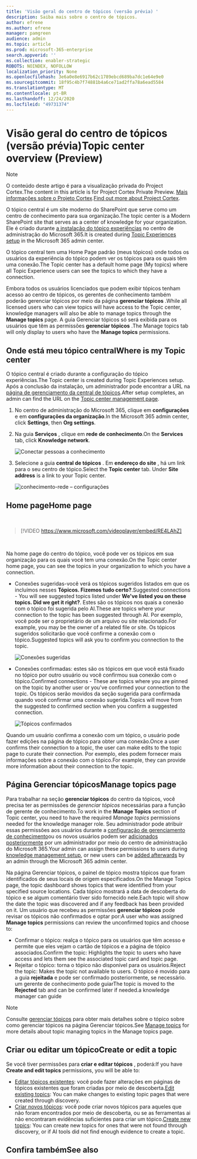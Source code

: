 ```yaml
---
title: 'Visão geral do centro de tópicos (versão prévia) '
description: Saiba mais sobre o centro de tópicos.
author: efrene
ms.author: efrene
manager: pamgreen
audience: admin
ms.topic: article
ms.prod: microsoft-365-enterprise
search.appverid: ''
ms.collection: enabler-strategic
ROBOTS: NOINDEX, NOFOLLOW
localization_priority: None
ms.openlocfilehash: 3e6a0e8e6917b62c1789ebcd689ba7dc1e64e9e0
ms.sourcegitcommit: 18f95c4b7f74881b4a6ce71ad2ffa78a6ead5584
ms.translationtype: MT
ms.contentlocale: pt-BR
ms.lasthandoff: 12/24/2020
ms.locfileid: "49731374"
---
```

# <a name="topic-center-overview-preview"></a><span data-ttu-id="10537-103">Visão geral do centro de tópicos (versão prévia)</span><span class="sxs-lookup"><span data-stu-id="10537-103">Topic center overview (Preview)</span></span>

> [!Note] 
> <span data-ttu-id="10537-104">O conteúdo deste artigo é para a visualização privada do Project Cortex.</span><span class="sxs-lookup"><span data-stu-id="10537-104">The content in this article is for Project Cortex Private Preview.</span></span> <span data-ttu-id="10537-105">[Mais informações sobre o Projeto Cortex](https://aka.ms/projectcortex).</span><span class="sxs-lookup"><span data-stu-id="10537-105">[Find out more about Project Cortex](https://aka.ms/projectcortex).</span></span>

<span data-ttu-id="10537-106">O tópico central é um site moderno do SharePoint que serve como um centro de conhecimento para sua organização.</span><span class="sxs-lookup"><span data-stu-id="10537-106">The topic center is a Modern SharePoint site that serves as a center of knowledge for your organization.</span></span> <span data-ttu-id="10537-107">Ele é criado durante [a instalação do tópico experiências](set-up-topic-experiences.md) no centro de administração do Microsoft 365.</span><span class="sxs-lookup"><span data-stu-id="10537-107">It is created during [Topic Experiences setup](set-up-topic-experiences.md) in the Microsoft 365 admin center.</span></span>

<span data-ttu-id="10537-108">O tópico central tem uma Home Page padrão (meus tópicos) onde todos os usuários da experiência do tópico podem ver os tópicos para os quais têm uma conexão.</span><span class="sxs-lookup"><span data-stu-id="10537-108">The Topic center has a default home page (My topics) where all Topic Experience users can see the topics to which they have a connection.</span></span> 

<span data-ttu-id="10537-109">Embora todos os usuários licenciados que podem exibir tópicos tenham acesso ao centro de tópicos, os gerentes de conhecimento também poderão gerenciar tópicos por meio da página **gerenciar tópicos** .</span><span class="sxs-lookup"><span data-stu-id="10537-109">While all licensed users who can view topics will have access to the Topic center, knowledge managers will also be able to manage topics through the **Manage topics** page.</span></span> <span data-ttu-id="10537-110">A guia Gerenciar tópicos só será exibida para os usuários que têm as permissões **gerenciar tópicos** .</span><span class="sxs-lookup"><span data-stu-id="10537-110">The Manage topics tab will only display to users who have the **Manage topics** permissions.</span></span> 

## <a name="where-is-my-topic-center"></a><span data-ttu-id="10537-111">Onde está meu tópico central</span><span class="sxs-lookup"><span data-stu-id="10537-111">Where is my Topic center</span></span>

<span data-ttu-id="10537-112">O tópico central é criado durante a configuração do tópico experiências.</span><span class="sxs-lookup"><span data-stu-id="10537-112">The Topic center is created during Topic Experiences setup.</span></span> <span data-ttu-id="10537-113">Após a conclusão da instalação, um administrador pode encontrar a URL na [página de gerenciamento da central de tópicos](https://docs.microsoft.com/microsoft-365/knowledge/topic-experiences-administration#to-access-topics-management-settings).</span><span class="sxs-lookup"><span data-stu-id="10537-113">After setup completes, an admin can find the URL on the [Topic center management page](https://docs.microsoft.com/microsoft-365/knowledge/topic-experiences-administration#to-access-topics-management-settings).</span></span>


1. <span data-ttu-id="10537-114">No centro de administração do Microsoft 365, clique em **configurações** e em **configurações da organização**.</span><span class="sxs-lookup"><span data-stu-id="10537-114">In the Microsoft 365 admin center, click **Settings**, then **Org settings**.</span></span>
2. <span data-ttu-id="10537-115">Na guia **Serviços** , clique em **rede de conhecimento**.</span><span class="sxs-lookup"><span data-stu-id="10537-115">On the **Services** tab, click **Knowledge network**.</span></span>

    ![Conectar pessoas a conhecimento](../media/admin-org-knowledge-options-completed.png) </br>

3. <span data-ttu-id="10537-117">Selecione a guia **central de tópicos** . Em **endereço do site** , há um link para o seu centro de tópico.</span><span class="sxs-lookup"><span data-stu-id="10537-117">Select the **Topic center** tab. Under **Site address** is a link to your Topic center.</span></span>

    ![conhecimento-rede – configurações](../media/knowledge-network-settings-topic-center.png) </br>



## <a name="home-page"></a><span data-ttu-id="10537-119">Home page</span><span class="sxs-lookup"><span data-stu-id="10537-119">Home page</span></span>

</br>

> [!VIDEO https://www.microsoft.com/videoplayer/embed/RE4LAhZ]  

</br>


<span data-ttu-id="10537-120">Na home page do centro do tópico, você pode ver os tópicos em sua organização para os quais você tem uma conexão.</span><span class="sxs-lookup"><span data-stu-id="10537-120">On the Topic center home page, you can see the topics in your organization to which you have a connection.</span></span>

- <span data-ttu-id="10537-121">Conexões sugeridas-você verá os tópicos sugeridos listados em que os incluímos nesses **Tópicos. Fizemos tudo certo?**.</span><span class="sxs-lookup"><span data-stu-id="10537-121">Suggested connections - You will see suggested topics listed under **We've listed you on these topics. Did we get it right?**.</span></span> <span data-ttu-id="10537-122">Estes são os tópicos nos quais a conexão com o tópico foi sugerida pelo AI.</span><span class="sxs-lookup"><span data-stu-id="10537-122">These are topics where your connection to the topic has been suggested through AI.</span></span> <span data-ttu-id="10537-123">Por exemplo, você pode ser o proprietário de um arquivo ou site relacionado.</span><span class="sxs-lookup"><span data-stu-id="10537-123">For example, you may be the owner of a related file or site.</span></span> <span data-ttu-id="10537-124">Os tópicos sugeridos solicitarão que você confirme a conexão com o tópico.</span><span class="sxs-lookup"><span data-stu-id="10537-124">Suggested topics will ask you to confirm you connection to the topic.</span></span>

   ![Conexões sugeridas](../media/knowledge-management/my-topics.png) </br>
 
- <span data-ttu-id="10537-126">Conexões confirmadas: estes são os tópicos em que você está fixado no tópico por outro usuário ou você confirmou sua conexão com o tópico.</span><span class="sxs-lookup"><span data-stu-id="10537-126">Confirmed connections - These are topics where you are pinned on the topic by another user or you've confirmed your connection to the topic.</span></span> <span data-ttu-id="10537-127">Os tópicos serão movidos da seção sugerida para confirmada quando você confirmar uma conexão sugerida.</span><span class="sxs-lookup"><span data-stu-id="10537-127">Topics will move from the suggested to confirmed section when you confirm a suggested connection.</span></span>
 
   ![Tópicos confirmados](../media/knowledge-management/my-topics-confirmed.png) </br>

<span data-ttu-id="10537-129">Quando um usuário confirma a conexão com um tópico, o usuário pode fazer edições na página de tópico para obter uma conexão.</span><span class="sxs-lookup"><span data-stu-id="10537-129">Once a user confirms their connection to a topic, the user can make edits to the topic page to curate their connection.</span></span> <span data-ttu-id="10537-130">Por exemplo, eles podem fornecer mais informações sobre a conexão com o tópico.</span><span class="sxs-lookup"><span data-stu-id="10537-130">For example, they can provide more information about their connection to the topic.</span></span>


## <a name="manage-topics-page"></a><span data-ttu-id="10537-131">Página Gerenciar tópicos</span><span class="sxs-lookup"><span data-stu-id="10537-131">Manage topics page</span></span>

<span data-ttu-id="10537-132">Para trabalhar na seção **gerenciar tópicos** do centro da tópicos, você precisa ter as permissões de *gerenciar tópicos* necessárias para a função de gerente de conhecimento.</span><span class="sxs-lookup"><span data-stu-id="10537-132">To work in the **Manage Topics** section of Topic center, you need to have the required *Manage topics* permissions needed for the knowledge manager role.</span></span> <span data-ttu-id="10537-133">Seu administrador pode atribuir essas permissões aos usuários durante a [configuração de gerenciamento de conhecimento](set-up-topic-experiences.md)ou os novos usuários podem ser [adicionados posteriormente](topic-experiences-knowledge-rules.md) por um administrador por meio do centro de administração do Microsoft 365.</span><span class="sxs-lookup"><span data-stu-id="10537-133">Your admin can assign these permissions to users during [knowledge management setup](set-up-topic-experiences.md), or new users can be [added afterwards](topic-experiences-knowledge-rules.md) by an admin through the Microsoft 365 admin center.</span></span>

<span data-ttu-id="10537-134">Na página Gerenciar tópicos, o painel de tópico mostra tópicos que foram identificados de seus locais de origem especificados.</span><span class="sxs-lookup"><span data-stu-id="10537-134">On the Manage Topics page, the topic dashboard shows topics that were identified from your specified source locations.</span></span> <span data-ttu-id="10537-135">Cada tópico mostrará a data de descoberta do tópico e se algum comentário tiver sido fornecido nele.</span><span class="sxs-lookup"><span data-stu-id="10537-135">Each topic will show the date the topic was discovered and if any feedback has been provided on it.</span></span> <span data-ttu-id="10537-136">Um usuário que recebeu as permissões **gerenciar tópicos** pode revisar os tópicos não confirmados e optar por:</span><span class="sxs-lookup"><span data-stu-id="10537-136">A user who was assigned **Manage topics** permissions can review the unconfirmed topics and choose to:</span></span>
- <span data-ttu-id="10537-137">Confirmar o tópico: realça o tópico para os usuários que têm acesso e permite que eles vejam o cartão de tópicos e a página de tópico associados.</span><span class="sxs-lookup"><span data-stu-id="10537-137">Confirm the topic: Highlights the topic to users who have access and lets them see the associated topic card and topic page.</span></span>
- <span data-ttu-id="10537-138">Rejeitar o tópico: torna o tópico não disponível para os usuários.</span><span class="sxs-lookup"><span data-stu-id="10537-138">Reject the topic: Makes the topic not available to users.</span></span> <span data-ttu-id="10537-139">O tópico é movido para a guia **rejeitada** e pode ser confirmado posteriormente, se necessário. um gerente de conhecimento pode guiar</span><span class="sxs-lookup"><span data-stu-id="10537-139">The topic is moved to the **Rejected** tab and can be confirmed later if needed.a knowledge manager can guide</span></span> 

> [!Note] 
> <span data-ttu-id="10537-140">Consulte [gerenciar tópicos](manage-topics.md) para obter mais detalhes sobre o tópico sobre como gerenciar tópicos na página Gerenciar tópicos.</span><span class="sxs-lookup"><span data-stu-id="10537-140">See [Manage topics](manage-topics.md) for more details about topic managing topics in the Manage topics page.</span></span>


## <a name="create-or-edit-a-topic"></a><span data-ttu-id="10537-141">Criar ou editar um tópico</span><span class="sxs-lookup"><span data-stu-id="10537-141">Create or edit a topic</span></span>

<span data-ttu-id="10537-142">Se você tiver permissões para **criar e editar tópicos** , poderá:</span><span class="sxs-lookup"><span data-stu-id="10537-142">If you have **Create and edit topics** permissions, you will be able to:</span></span>

- <span data-ttu-id="10537-143">[Editar tópicos existentes](edit-a-topic.md): você pode fazer alterações em páginas de tópicos existentes que foram criadas por meio de descoberta.</span><span class="sxs-lookup"><span data-stu-id="10537-143">[Edit existing topics](edit-a-topic.md): You can make changes to existing topic pages that were created through discovery.</span></span>
- <span data-ttu-id="10537-144">[Criar novos tópicos](create-a-topic.md): você pode criar novos tópicos para aqueles que não foram encontrados por meio de descoberta, ou se as ferramentas ai não encontraram evidências suficientes para criar um tópico.</span><span class="sxs-lookup"><span data-stu-id="10537-144">[Create new topics](create-a-topic.md): You can create new topics for ones that were not found through discovery, or if AI tools did not find enough evidence to create a topic.</span></span>






## <a name="see-also"></a><span data-ttu-id="10537-145">Confira também</span><span class="sxs-lookup"><span data-stu-id="10537-145">See also</span></span>



  






